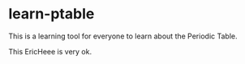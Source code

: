 # learn-ptable
This is a learning tool for everyone to learn about the Periodic Table.

This EricHeee is very ok.
